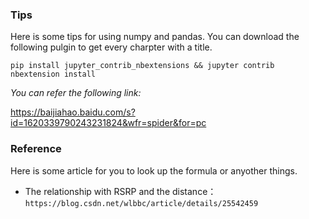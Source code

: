 ### Tips
Here is some tips for using numpy and pandas. You can download the following pulgin to get every charpter with a title.

`pip install jupyter_contrib_nbextensions && jupyter contrib nbextension install`

*You can refer the following link:*

https://baijiahao.baidu.com/s?id=1620339790243231824&wfr=spider&for=pc

### Reference

Here is some article for you to look up the formula or anyother things.

* The relationship with RSRP and the distance：
`https://blog.csdn.net/wlbbc/article/details/25542459`

